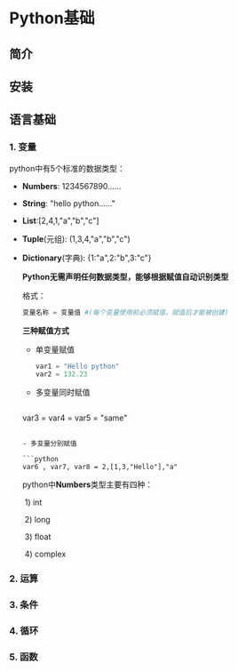 # Python基础

## 简介

## 安装

## 语言基础



### 1. 变量

python中有5个标准的数据类型：

- **Numbers**: 1234567890……

- **String**: "hello python……"

- **List**:[2,4,1,"a","b","c"]

- **Tuple**(元组): (1,3,4,"a","b","c")

- **Dictionary**(字典): {1:"a",2:"b",3:"c"}

  **Python无需声明任何数据类型，能够根据赋值自动识别类型**

  格式：

  ```python
  变量名称 = 变量值 #(每个变量使用前必须赋值，赋值后才能被创建)
  ```

  **三种赋值方式**

  - 单变量赋值

    ```python
    var1 = "Hello python"
    var2 = 132.23
    ```

  - 多变量同时赋值

    ```python
  var3 = var4 = var5 = "same"
    ```
  
  - 多变量分别赋值
  
    ```python
    var6 , var7, var8 = 2,[1,3,"Hello"],"a"
    ```
  
  python中**Numbers**类型主要有四种： 
  
  ​	1) int
  
  ​	2) long
  
  ​	3) float
  
  ​	4) complex

### 2. 运算

### 3. 条件

### 4. 循环

### 5. 函数